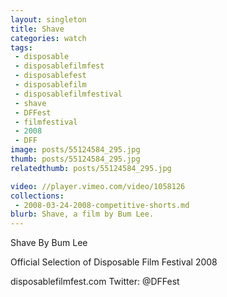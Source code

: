 ```yaml
---
layout: singleton
title: Shave
categories: watch
tags:
 - disposable
 - disposablefilmfest
 - disposablefest
 - disposablefilm
 - disposablefilmfestival
 - shave
 - DFFest
 - filmfestival
 - 2008
 - DFF
image: posts/55124584_295.jpg
thumb: posts/55124584_295.jpg
relatedthumb: posts/55124584_295.jpg

video: //player.vimeo.com/video/1058126
collections:
 - 2008-03-24-2008-competitive-shorts.md
blurb: Shave, a film by Bum Lee.
---
```


Shave
By Bum Lee

Official Selection of Disposable Film Festival 2008

disposablefilmfest.com
Twitter: @DFFest